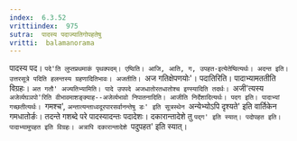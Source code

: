 ```yaml
---
index:  6.3.52
vrittiindex:  975
sutra:  पादस्य पदाज्यातिगोपहतेषु
vritti:  balamanorama 
---
```


पादस्य पद। `पदे'ति लुप्तप्रथमाकं पृथक्पदम्। एष्विति। आजि, आति, ग, उपहत-इत्येतेष्वित्यर्थः। अदन्त इति। उत्तरसूत्रे पदिति हलन्तस्य ग्रहणादितिभावः। अजतीति। `अज गतिक्षेपणयोः'। पदातिरिति। पादाभ्यामततीति विग्रहः। `अत गतौ' अज्यतिभ्यामिति। पादे उपपदे अजधातोरतधातोश्च इण्स्यादिति तदर्थः। `अजी'त्यस्य `अजेर्व्यघञपो'रिति वीभावमाशङ्क्याह--अजेर्व्यभावो निपातनादिति। आजीति निर्देशादित्यर्थः। पदग इति। पादाभ्यां गच्छतीत्यर्थः। `गमश्च', `अन्तात्यन्ताध्वदूरपारसर्वानन्तेषु डः' इति सूत्रस्थेन `अन्येभ्योऽपि दृश्यते' इति वार्तिकेन गमधातोर्ङः। तदन्ते गशब्दे परे पादस्यादन्तः पदादेशः। दकारान्तादेशे तु `पद्ग' इति स्यात्। पदोपहत इति। पादाभ्यामुपहत इति विग्रहः। अत्रापि दकारान्तादेशे `पदुपहत' इति स्यात्।


